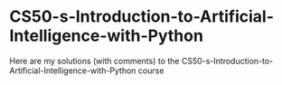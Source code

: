 # CS50-s-Introduction-to-Artificial-Intelligence-with-Python
Here are my solutions (with comments) to the CS50-s-Introduction-to-Artificial-Intelligence-with-Python course
